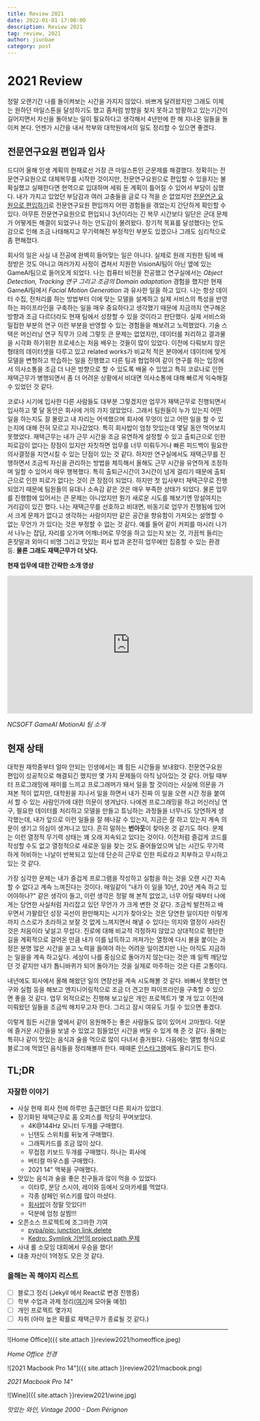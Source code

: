 ```yaml
---
title: Review 2021
date: 2022-01-01 17:00:00
description: Review 2021
tag: review, 2021
author: jiunbae
category: post
---
```


# 2021 Review

정말 오랜기간 나를 돌이켜보는 시간을 가지지 않았다. 바쁘게 달려왔지만 그래도 이제는 원하던 마일스톤을 달성하기도 했고 좀처럼 방향을 찾지 못하고 방황하고 있는기간이 길어지면서 자신을 돌아보는 일이 필요하다고 생각해서 4년만에 한 해 지나온 일들을 돌이켜 본다. 언젠가 시간을 내서 학부와 대학원에서의 일도 정리할 수 있으면 좋겠다.

## 전문연구요원 편입과 입사

드디어 올해 인생 계획의 현재로선 가장 큰 마일스톤인 군문제를 해결했다. 정확히는 전문연구요원으로 대체복무를 시작한 것이지만, 전문연구요원으로 편입할 수 있을지는 불확실했고 실패한다면 현역으로 입대하며 세워 둔 계획이 틀어질 수 있어서 부담이 심했다.
내가 가지고 있었던 부담감과 여러 고충들을 글로 다 적을 순 없었지만 [전문연군 요원으로 편입하기](/posts/2021-02-28-technical-research-personnel)로 전문연구요원 편입까지 어떤 경험들을 겪었는지 간단하게 확인할 수 있다. 아무튼 전문연구요원으로 편입되니 3년이라는 긴 복무 시간보다 일단은 군대 문제가 어떻게든 해결이 되었구나 하는 안도감이 몰려왔다. 장기적 목표를 달성했다는 안도감으로 인해 조금 나태해지고 무기력해진 부정적인 부분도 있겠으나 그래도 심리적으로 좀 편해졌다.

회사의 일은 사실 내 전공에 완벽히 들어맞는 일은 아니다. 실제로 원래 지원한 팀에 배정받은 것도 아니고 여러가지 사정이 겹쳐서 지원한  VisionAI팀이 아닌 옆에 있는 GameAI팀으로 들어오게 되었다. 나는 컴퓨터 비전을 전공했고 연구실에서는 *Object Detection, Tracking 연구 그리고 조금의 Domain adaptation* 경험을 했지만 현재 GameAI팀에서 *Facial Motion Generation* 과 유사한 일을 하고 있다. 나는 항상 데이터 수집, 전처리를 하는 방법부터 이에 맞는 모델을 설계하고 실제 서비스의 특성을 반영하는 파이프라인을 구축하는 일을 매우 중요하다고 생각했기 때문에 지금까지 연구해온 방향과 조금 다르더라도 현재 팀에서 성장할 수 있을 것이라고 판단했다. 실제 서비스와 밀접한 부분의 연구 이런 부분을 반영할 수 있는 경험들을 해보려고 노력했었다. 기술 스택은 머신러닝 연구 직무가 으레 그렇듯 큰 문제는 없었지만, 데이터를 처리하고 결과물을 시각화 하기위한 프로세스는 처음 배우는 것들이 많이 있었다. 이전에 다뤄보지 않은 형태의 데이터셋을 다루고 있고 related works가 비교적 적은 분야에서 데이터에 맞게 모델을 변형하고 학습하는 일을 진행했고 다른 팀과 협업하여 같이 연구를 하는 입장에서 의사소통을 조금 더 나은 방향으로 할 수 있도록 배울 수 있었고 특히 코로나로 인한 재택근무가 병행되면서 좀 더 어려운 상황에서 비대면 의사소통에 대해 빠르게 익숙해질 수 있었던 것 같다.

코로나 시기에 입사한 다른 사람들도 대부분 그렇겠지만 업무가 재택근무로 진행되면서 입사하고 몇 달 동안은 회사에 거의 가지 않았었다. 그래서 팀원들이 누가 있는지 어떤 일을 하는지도 잘 몰랐고 내 자리는 어색했으며 회사에 무엇이 있고 어떤 일을 할 수 있는지에 대해 전혀 모르고 지나갔었다. 특히 회사밥이 엄청 맛있는데 몇달 동안 먹어보지 못했었다. 재택근무는 내가 근무 시간을 조금 유연하게 설정할 수 있고 출퇴근으로 인한 피로감이 없다는 장점이 있지만 자칫하면 업무를 너무 미뤄두거나 빠른 피드백이 필요한 의사결정을 지연시킬 수 있는 단점이 있는 것 같다. 하지만 연구실에서도 재택근무를 진행하면서 조금씩 자신을 관리하는 방법을 체득해서 올해도 근무 시간을 유연하게 조정하며 일할 수 있어서 매우 행복했다. 특히 출퇴근시간이 3시간이 넘게 걸리기 때문에 출퇴근으로 인한 피로가 없다는 것이 큰 장점이 되었다. 하지만 첫 입사부터 재택근무로 진행되었기 때문에 팀원들의 유대나 소속감 같은 것은 매우 부족한 상태가 되었다. 물론 업무를 진행함에 있어서는 큰 문제는 아니었지만 뭔가 새로운 시도를 해보기엔 망설여지는 거리감이 있긴 했다. 나는 재택근무를 선호하고 비대면, 비동기로 업무가 진행됨에 있어서 크게 문제가 없다고 생각하는 사람이지만 같은 공간을 향유함이 가져오는 설명할 수 없는 무언가 가 있다는 것은 부정할 수 없는 것 같다. 예를 들어 같이 커피를 마시러 나가서 나누는 잡담, 자리를 오가며 어깨너머로 무엇을 하고 있는지 보는 것, 가끔씩 들리는 혼잣말과 외마디 비명 그리고 맛있는 회사 밥과 온전히 업무에만 집중할 수 있는 환경 등. **물론 그래도 재택근무가 더 낫다.**

**현재 업무에 대한 간략한 소개 영상**

<iframe width="560" height="315" src="https://www.youtube.com/embed/ahEZAJ-bxoI" title="YouTube video player" frameborder="0" allow="accelerometer; autoplay; clipboard-write; encrypted-media; gyroscope; picture-in-picture" allowfullscreen></iframe>

*NCSOFT GameAI MotionAI 팀 소개*

## 현재 상태

대학원 재학중부터 얼마 안되는 인생에서는 꽤 힘든 시간들을 보내왔다. 전문연구요원 편입이 성공적으로 해결되긴 했지만 몇 가지 문제들이 아직 남아있는 것 같다. 어릴 때부터 프로그래밍에 재미를 느끼고 프로그래머가 돼서 일을 할 것이라는 사실에 의문을 가져본 적이 없지만, 대학원을 지나서 일을 하면서 내가 진짜 이 일을 오랜 시간 정을 붙여서 할 수 있는 사람인가에 대한 의문이 생겨났다. 나에겐 프로그래밍을 하고 머신러닝 연구, 필요한 데이터를 처리하고 모델을 만들고 튜닝하는 과정들을 너무나도 당연하게 생각했는데, 내가 앞으로 이런 일들을 잘 헤나갈 수 있는지, 지금은 잘 하고 있는지 계속 의문이 생기고 의심이 생겨나고 있다. 흔히 말하는 **번아웃**이 찾아온 것 같기도 하다. 문제는 이런 열정적 무기력 상태는 꽤 오래 지속되고 있다는 것이다. 이전처럼 즐겁게 코드를 작성할 수도 없고 열정적으로 새로운 일을 찾는 것도 줄어들었으며 남는 시간도 무기력하게 허비하는 나날이 반복되고 있는데 단순히 근무로 인한 피로라고 치부하고 무시하고 있는 것 같다.

가장 심각한 문제는 내가 즐겁게 프로그램을 작성하고 실험을 하는 것을 오랜 시간 지속할 수 없다고 계속 느껴진다는 것이다. 매일같이 "내가 이 일을 10년, 20년 계속 하고 있어야하나?" 같은 생각이 들고, 이런 생각은 정말 해 본적 없었고, 너무 어릴 때부터 나에게는 당연한 사실처럼 자리잡고 있던 무언가 가 크게 변한 것 같다. 조금씩 발전하고 배우면서 가팔랐던 성장 곡선이 완만해지는 시기가 찾아오는 것은 당연한 일이지만 이렇게까지 스스로가 초라하고 보잘 것 없게 느껴지면서 해낼 수 있다는 의지와 열정이 사라진 것은 처음이라 낯설고 무섭다. 진로에 대해 비교적 걱정하지 않았고 상대적으로 평탄한 길을 계획적으로 걸어온 만큼 내가 이를 납득하고 꺼져가는 열정에 다시 불을 붙이는 과정은 분명 많은 시간을 쏟고 노력을 들여야 하는 어려운 일이겠지만 나는 아직도 지금하는 일을을 계속 하고싶다. 세상이 나를 중심으로 돌아가지 않는다는 것은 꽤 일찍 깨닫았던 것 같지만 내가 톱니바퀴가 되어 돌아가는 것을 실제로 마주하는 것은 다른 고통이다.

내년에도 회사에서 올해 해왔던 일의 연장선을 계속 시도해볼 것 같다. 바빠서 못했던 연구와 실험 등을 해보고 엔지니어링적으로 조금 더 견고한 파이프라인을 구축할 수 있으면 좋을 것 같다. 업무 외적으로는 진행해 보고싶은 개인 프로젝트가 몇 개 있고 이전에 미뤄왔던 일들을 조금씩 해치우고자 한다. 그리고 잠시 여유도 가질 수 있으면 좋겠다.

이렇게 힘든 시간을 옆에서 같이 응원해주는 좋은 사람들도 많이 있어서 고마웠다. 덕분에 즐거운 시간들을 보낼 수 있었고 힘들었던 시간을 버틸 수 있게 해 준 것 같다. 올해는 특히나 같이 맛있는 음식과 술을 먹으로 많이 다녀서 즐거웠다. 다음에는 앨범 형식으로 블로그에 먹었던 음식들을 정리해볼까 한다. 때때론 [인스타그램](https://www.instagram.com/bae.jiun/)에도 올리기도 한다.

## TL;DR

### 자잘한 이야기

- 사실 현재 회사 전에 하루만 출근했던 다른 회사가 있었다.
- 장기화된 재택근무로 홈 오피스를 적당히 꾸며보았다.
    - 4K@144Hz 모니터 두개를 구매했다.
    - 닌텐도 스위치를 뒤늦게 구매했다.
    - 그래픽카드를 조금 많이 샀다.
    - 무접점 키보드 두개를 구매했다. 하나는 회사에
    - 버티컬 마우스를 구매했다.
    - 2021 14" 맥북을 구매했다.
- 맛있는 음식과 술을 좋은 친구들과 많이 먹을 수 있었다.
    - 이타루, 분당 스시야, 레이와 등에서 오마카세를 먹었다.
    - 각종 샴페인 위스키를 많이 마셨다.
    - [회사밥](https://twitter.com/search?q=%22%23%ED%9A%8C%EC%82%AC%EB%B0%A5%22%20(from%3Abaejiun)&src=typed_query)이 정말 맛있다!!
    - 덕분에 엄청 살찜!!!
- 오픈소스 프로젝트에 조그마한 기여
    - [pypa/pip: junction link delete](https://github.com/pypa/pip/pull/10697)
    - [Kedro: Symlink 기반의 project path 문제](https://github.com/quantumblacklabs/kedro/issues/941)
- 사내 롤 소모임 대회에서 우승을 했다!
- 대충 자산이 1억정도 모은 것 같다.

### 올해는 꼭 해야지 리스트

- [ ] 블로그 정리 (Jekyll 에서 React로 변경 진행중)
- [ ] 학부 수업과 과제 정리([여기](https://git.hanyang.dev/)에 모아둘 예정)
- [ ] 개인 프로젝트 몇가지
- [ ] 자취 (아마 높은 확률로 재택근무가 종료될 것 같다.)

<hr>

![Home Office]({{ site.attach }}review2021/homeoffice.jpeg)

*Home Office 전경*

![2021 Macbook Pro 14"]({{ site.attach }}review2021/macbook.png)

*2021 Macbook Pro 14"*

![Wine]({{ site.attach }}review2021/wine.jpg)

*맛있는 와인, Vintage 2000 - Dom Pérignon*
